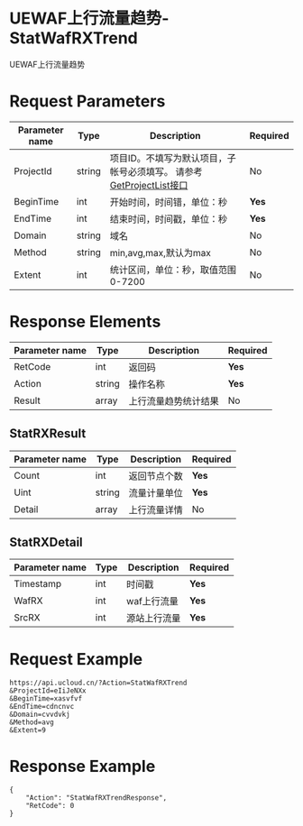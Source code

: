 # UEWAF上行流量趋势-StatWafRXTrend

UEWAF上行流量趋势

# Request Parameters
|Parameter name|Type|Description|Required|
|---|---|---|---|
|ProjectId|string|项目ID。不填写为默认项目，子帐号必须填写。 请参考[GetProjectList接口](api/summary/get_project_list)|No|
|BeginTime|int|开始时间，时间错，单位：秒|**Yes**|
|EndTime|int|结束时间，时间戳，单位：秒|**Yes**|
|Domain|string|域名|No|
|Method|string|min,avg,max,默认为max|No|
|Extent|int|统计区间，单位：秒，取值范围0-7200|No|

# Response Elements
|Parameter name|Type|Description|Required|
|---|---|---|---|
|RetCode|int|返回码|**Yes**|
|Action|string|操作名称|**Yes**|
|Result|array|上行流量趋势统计结果|No|

## StatRXResult
|Parameter name|Type|Description|Required|
|---|---|---|---|
|Count|int|返回节点个数|**Yes**|
|Uint|string|流量计量单位|**Yes**|
|Detail|array|上行流量详情|No|

## StatRXDetail
|Parameter name|Type|Description|Required|
|---|---|---|---|
|Timestamp|int|时间戳|**Yes**|
|WafRX|int|waf上行流量|**Yes**|
|SrcRX|int|源站上行流量|**Yes**|

# Request Example
```
https://api.ucloud.cn/?Action=StatWafRXTrend
&ProjectId=eIiJeNXx
&BeginTime=xasvfvf
&EndTime=cdncnvc
&Domain=cvvdvkj
&Method=avg
&Extent=9
```

# Response Example
```
{
    "Action": "StatWafRXTrendResponse", 
    "RetCode": 0
}
```

